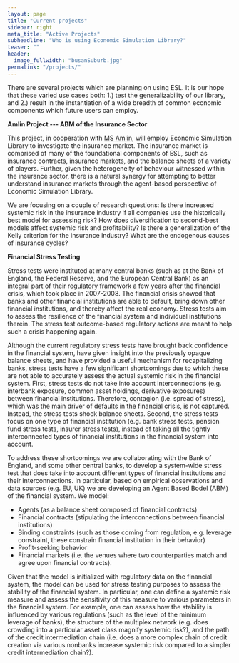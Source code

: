 ```yaml
---
layout: page
title: "Current projects"
sidebar: right
meta_title: "Active Projects"
subheadline: "Who is using Economic Simulation Library?"
teaser: ""
header:
  image_fullwidth: "busanSuburb.jpg"
permalink: "/projects/"
---
```

There are several projects which are planning on using ESL. It is our hope that these varied use cases both: 1.) test the generalizability of our library, and 2.) result in the instantiation of a wide breadth of common economic components which future users can employ.

**Amlin Project --- ABM of the Insurance Sector**

This project, in cooperation with [MS Amlin](http://www.amlin.com/), will employ Economic Simulation Library to investigate the insurance market. The insurance market is comprised of many of the foundational components of ESL, such as insurance contracts, insurance markets, and the balance sheets of a variety of players. Further, given the heterogeneity of behaviour witnessed within the insurance sector, there is a natural synergy for attempting to better understand insurance markets through the agent-based perspective of Economic Simulation Library.

We are focusing on a couple of research questions: Is there increased systemic risk in the insurance industry if all companies use the historically best model for assessing risk? How does diversification to second-best models affect systemic risk and profitability? Is there a generalization of the Kelly criterion for the insurance industry? What are the endogenous causes of insurance cycles?

**Financial Stress Testing**

Stress tests were instituted at many central banks (such as at the Bank of England, the
Federal Reserve, and the European Central Bank) as an integral part of their regulatory
framework a few years after the financial crisis, which took place in 2007-2008. The
financial crisis showed that banks and other financial institutions are able to default,
bring down other financial institutions, and thereby affect the real economy. Stress tests
aim to assess the resilience of the financial system and individual institutions therein.
The stress test outcome-based regulatory actions are meant to help such a crisis
happening again.

Although the current regulatory stress tests have brought back confidence in the
financial system, have given insight into the previously opaque balance sheets, and
have provided a useful mechanism for recapitalizing banks, stress tests have a few
significant shortcomings due to which these are not able to accurately assess the actual
systemic risk in the financial system. First, stress tests do not take into account
interconnections (e.g. interbank exposure, common asset holdings, derivative
exposures) between financial institutions. Therefore, contagion (i.e. spread of stress),
which was the main driver of defaults in the financial crisis, is not captured. Instead, the
stress tests shock balance sheets. Second, the stress tests focus on one type of
financial institution (e.g. bank stress tests, pension fund stress tests, insurer stress
tests), instead of taking all the tightly interconnected types of financial institutions in
the financial system into account.

To address these shortcomings we are collaborating with the Bank of England, and
some other central banks, to develop a system-wide stress test that does take into
account different types of financial institutions and their interconnections. In particular,
based on empirical observations and data sources (e.g. EU, UK) we are developing an
Agent Based Bodel (ABM) of the financial system. We model:
<ul>

<li> Agents (as a balance sheet composed of financial contracts)</li>
<li> Financial contracts (stipulating the interconnections between financial institutions)</li>
<li> Binding constraints (such as those coming from regulation, e.g. leverage constraint,
these constrain financial institution in their behavior)</li>
<li> Profit-seeking behavior </li>
<li> Financial markets (i.e. the venues where two counterparties match and agree upon
financial contracts). </li>
</ul>

Given that the model is initialized with regulatory data on the financial system, the
model can be used for stress testing purposes to assess the stability of the financial
system. In particular, one can define a systemic risk measure and assess the sensitivity
of this measure to various parameters in the financial system. For example, one can
assess how the stability is influenced by various regulations (such as the level of the
minimum leverage of banks), the structure of the multiplex network (e.g. does crowding
into a particular asset class magnify systemic risk?), and the path of the credit
intermediation chain (i.e. does a more complex chain of credit creation via various nonbanks
increase systemic risk compared to a simpler credit intermediation chain?).
